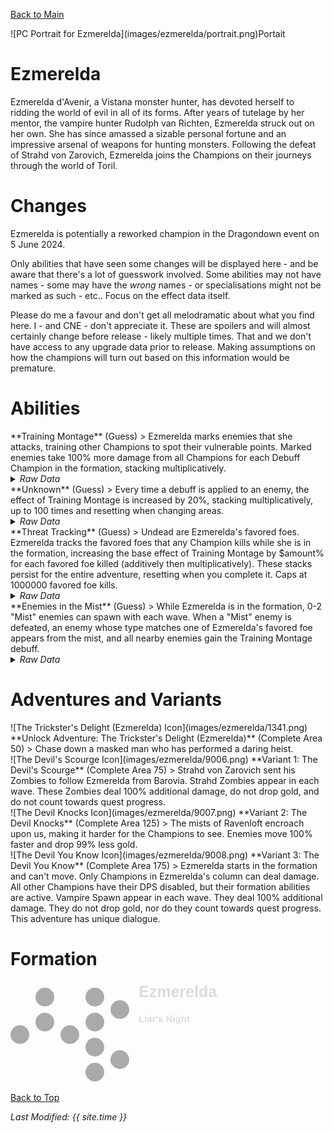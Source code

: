 [Back to Main](index.md)

<span class="championPortraitsRow">
    <span class="championPortraitsImage">
        ![PC Portrait for Ezmerelda](images/ezmerelda/portrait.png)Portait
    </span>
</span>

# Ezmerelda

Ezmerelda d'Avenir, a Vistana monster hunter, has devoted herself to ridding the world of evil in all of its forms. After years of tutelage by her mentor, the vampire hunter Rudolph van Richten, Ezmerelda struck out on her own. She has since amassed a sizable personal fortune and an impressive arsenal of weapons for hunting monsters. Following the defeat of Strahd von Zarovich, Ezmerelda joins the Champions on their journeys through the world of Toril.

# Changes

Ezmerelda is potentially a reworked champion in the Dragondown event on 5 June 2024.

Only abilities that have seen some changes will be displayed here - and be aware that there's a lot of guesswork involved. Some abilities may not have names - some may have the *wrong* names - or specialisations might not be marked as such - etc.. Focus on the effect data itself.

Please do me a favour and don't get all melodramatic about what you find here. I - and CNE - don't appreciate it. These are spoilers and will almost certainly change before release - likely multiple times. That and we don't have access to any upgrade data prior to release. Making assumptions on how the champions will turn out based on this information would be premature.

# Abilities

<div markdown="1" class="abilityBorder"><div markdown="1" class="abilityBorderInner">
**Training Montage** (Guess)
> Ezmerelda marks enemies that she attacks, training other Champions to spot their vulnerable points. Marked enemies take 100% more damage from all Champions for each Debuff Champion in the formation, stacking multiplicatively.
<details><summary><em>Raw Data</em></summary>
<p>
<pre>
{
    "id": 1976,
    "flavour_text": "",
    "description": {
        "desc": "Ezmerelda marks enemies that she attacks, training other Champions to spot their vulnerable points. Marked enemies take $amount% more damage from all Champions for each Debuff Champion in the formation, stacking multiplicatively."
    },
    "effect_keys": [
        {
            "off_when_benched": true,
            "effect_string": "pre_stack_amount,100"
        },
        {
            "off_when_benched": true,
            "effect_string": "ezmerelda_training_montage_v2,0",
            "debuff_before_damage": true,
            "amount_expr": "upgrade_amount(15037,0)",
            "debuffing_attack_ids": [
                330
            ],
            "debuff_effects": [
                {
                    "effect_string": "increase_monster_damage,0",
                    "amount_expr": "upgrade_amount(15037,1)",
                    "active_graphic_id": 8893,
                    "active_graphic_x": 0,
                    "active_graphic_y": -60
                }
            ],
            "show_bonus": true,
            "stack_func": "per_hero_attribute",
            "per_hero_expr": "HasTag(`debuff`)",
            "amount_func": "mult"
        }
    ],
    "requirements": "",
    "graphic_id": 0,
    "large_graphic_id": 0,
    "properties": {
        "is_formation_ability": true,
        "owner_use_outgoing_description": true,
        "indexed_effect_properties": true,
        "per_effect_index_bonuses": true,
        "default_bonus_index": 1
    }
}
</pre>
</p>
</details>
</div></div>

<div markdown="1" class="abilityBorder"><div markdown="1" class="abilityBorderInner">
**Unknown** (Guess)
> Every time a debuff is applied to an enemy, the effect of Training Montage is increased by 20%, stacking multiplicatively, up to 100 times and resetting when changing areas.
<details><summary><em>Raw Data</em></summary>
<p>
<pre>
{
    "id": 1977,
    "flavour_text": "",
    "description": {
        "desc": "Every time a debuff is applied to an enemy, the effect of Training Montage is increased by $amount%, stacking multiplicatively, up to $max_stacks times and resetting when changing areas."
    },
    "effect_keys": [
        {
            "off_when_benched": true,
            "effect_string": "buff_upgrade,20,15037",
            "show_bonus": true,
            "stack_func": "mult",
            "stacks_multiply": true,
            "stacks_on_trigger": "debuff_applied",
            "more_triggers": [
                {
                    "trigger": "area_changed",
                    "action": {
                        "type": "reset"
                    }
                }
            ],
            "max_stacks": 100
        }
    ],
    "requirements": "",
    "graphic_id": 0,
    "large_graphic_id": 0,
    "properties": {
        "is_formation_ability": true
    }
}
</pre>
</p>
</details>
</div></div>

<div markdown="1" class="abilityBorder"><div markdown="1" class="abilityBorderInner">
**Threat Tracking** (Guess)
> Undead are Ezmerelda's favored foes. Ezmerelda tracks the favored foes that any Champion kills while she is in the formation, increasing the base effect of Training Montage by $amount% for each favored foe killed (additively then multiplicatively). These stacks persist for the entire adventure, resetting when you complete it. Caps at 1000000 favored foe kills.
<details><summary><em>Raw Data</em></summary>
<p>
<pre>
{
    "id": 1978,
    "flavour_text": "",
    "description": {
        "desc": "Undead are Ezmerelda's favored foes. Ezmerelda tracks the favored foes that any Champion kills while she is in the formation, increasing the base effect of Training Montage by $amount% for each favored foe killed (additively then multiplicatively). These stacks persist for the entire adventure, resetting when you complete it. Caps at $max_stacks favored foe kills."
    },
    "effect_keys": [
        {
            "off_when_benched": true,
            "effect_string": "favored_foe,undead"
        },
        {
            "off_when_benched": true,
            "effect_string": "buff_upgrade,0.025,15037,0",
            "show_bonus": true,
            "stack_func": "add",
            "stacks_on_trigger": "favored_foe_killed",
            "max_stacks": 1000000
        },
        {
            "off_when_benched": true,
            "effect_string": "stacks_data_binder_safe,1,ezmerelda_threat_tracking_stacks",
            "is_instanced_stat": true,
            "use_stat_defs": true
        }
    ],
    "requirements": "",
    "graphic_id": 0,
    "large_graphic_id": 0,
    "properties": {
        "is_formation_ability": true,
        "owner_use_outgoing_description": true
    }
}
</pre>
</p>
</details>
</div></div>

<div markdown="1" class="abilityBorder"><div markdown="1" class="abilityBorderInner">
**Enemies in the Mist** (Guess)
> While Ezmerelda is in the formation, 0-2 "Mist" enemies can spawn with each wave. When a "Mist" enemy is defeated, an enemy whose type matches one of Ezmerelda's favored foe appears from the mist, and all nearby enemies gain the Training Montage debuff.
<details><summary><em>Raw Data</em></summary>
<p>
<pre>
{
    "id": 1979,
    "flavour_text": "",
    "description": {
        "desc": "While Ezmerelda is in the formation, 0-2 \"Mist\" enemies can spawn with each wave. When a \"Mist\" enemy is defeated, an enemy whose type matches one of Ezmerelda's favored foe appears from the mist, and all nearby enemies gain the Training Montage debuff."
    },
    "effect_keys": [
        {
            "off_when_benched": true,
            "effect_string": "spawn_additional_monsters,100",
            "monster_id": 2172,
            "spawn_count_range": [
                0,
                2
            ]
        },
        {
            "off_when_benched": true,
            "effect_string": "ezmerelda_enemies_in_the_mist",
            "mist_monster_id": 2172,
            "foe_monsters": {
                "undead": [
                    2173,
                    2174,
                    2175
                ],
                "fiend": [
                    36,
                    37,
                    38
                ],
                "humanoid": [
                    176,
                    177,
                    178
                ],
                "monstrosity": [
                    125,
                    126,
                    127
                ]
            }
        }
    ],
    "requirements": "",
    "graphic_id": 0,
    "large_graphic_id": 0,
    "properties": {
        "is_formation_ability": true
    }
}
</pre>
</p>
</details>
</div></div>

# Adventures and Variants

<div markdown="1" class="abilityBorder"><div markdown="1" class="abilityBorderInner">
![The Trickster's Delight (Ezmerelda) Icon](images/ezmerelda/1341.png) **Unlock Adventure: The Trickster's Delight (Ezmerelda)** (Complete Area 50)
> Chase down a masked man who has performed a daring heist.
</div></div>
<div markdown="1" class="abilityBorder"><div markdown="1" class="abilityBorderInner">
![The Devil's Scourge Icon](images/ezmerelda/9006.png) **Variant 1: The Devil's Scourge** (Complete Area 75)
> Strahd von Zarovich sent his Zombies to follow Ezmerelda from Barovia. Strahd Zombies appear in each wave. These Zombies deal 100% additional damage, do not drop gold, and do not count towards quest progress.
</div></div>
<div markdown="1" class="abilityBorder"><div markdown="1" class="abilityBorderInner">
![The Devil Knocks Icon](images/ezmerelda/9007.png) **Variant 2: The Devil Knocks** (Complete Area 125)
> The mists of Ravenloft encroach upon us, making it harder for the Champions to see. Enemies move 100% faster and drop 99% less gold.
</div></div>
<div markdown="1" class="abilityBorder"><div markdown="1" class="abilityBorderInner">
![The Devil You Know Icon](images/ezmerelda/9008.png) **Variant 3: The Devil You Know** (Complete Area 175)
> Ezmerelda starts in the formation and can't move. Only Champions in Ezmerelda's column can deal damage. All other Champions have their DPS disabled, but their formation abilities are active. Vampire Spawn appear in each wave. They deal 100% additional damage. They do not drop gold, nor do they count towards quest progress. This adventure has unique dialogue.
</div></div>

# Formation

<span class="formationBorder">
    <svg xmlns="http://www.w3.org/2000/svg" id="Ezmerelda" fill="#aaa" data-formationName="Ezmerelda" data-campaignName="Liar's Night" width="335" height="160"><circle cx="175" cy="45" r="15"/><circle cx="175" cy="125" r="15"/><circle cx="135" cy="25" r="15"/><circle cx="135" cy="65" r="15"/><circle cx="135" cy="105" r="15"/><circle cx="135" cy="145" r="15"/><circle cx="95" cy="85" r="15"/><circle cx="55" cy="25" r="15"/><circle cx="55" cy="65" r="15"/><circle cx="15" cy="85" r="15"/><text x="205" y="25" fill="#dcdcdc" font-size="25" font-family="Arial" font-weight="bold">Ezmerelda</text><text x="205" y="65" fill="#dcdcdc" font-size="15" font-family="Arial" font-weight="bold">Liar's Night</text></svg>
</span>

[Back to Top](#top)

*Last Modified: {{ site.time }}*